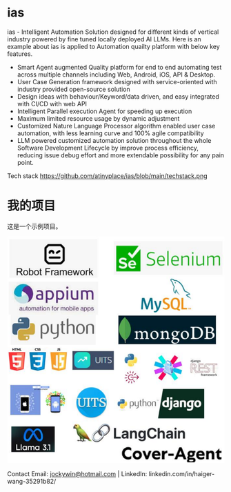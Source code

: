 # ias
ias - Intelligent Automation Solution designed for different kinds of vertical industry powered by fine tuned locally deployed AI LLMs. Here is an example about ias is applied to Automation quailty platform with below key features.
  * Smart Agent augmented Quality platform for end to end automating test across multiple channels including  Web, Android, iOS, API & Desktop.
  * User Case Generation framework designed with service-oriented with industry provided open-source solution
  * Design ideas with behaviour/Keyword/data driven, and easy integrated with CI/CD with web API
  * Intelligent  Parallel execution Agent for speeding  up execution
  * Maximum limited resource usage by dynamic adjustment
  * Customized Nature Language Processor algorithm enabled user case automation, with less learning curve and 100% agile compatibility
  * LLM powered customized automation solution throughout the whole Software Development Lifecycle by improve process efficiency, reducing issue debug effort and more extendable possibility for any pain point. 

Tech stack
https://github.com/atinyplace/ias/blob/main/techstack.png
# 我的项目

这是一个示例项目。

![项目图片](https://github.com/atinyplace/ias/blob/main/techstack.png
)



Contact
Email: jockywin@hotmail.com | LinkedIn:  linkedin.com/in/haiger-wang-35291b82/

